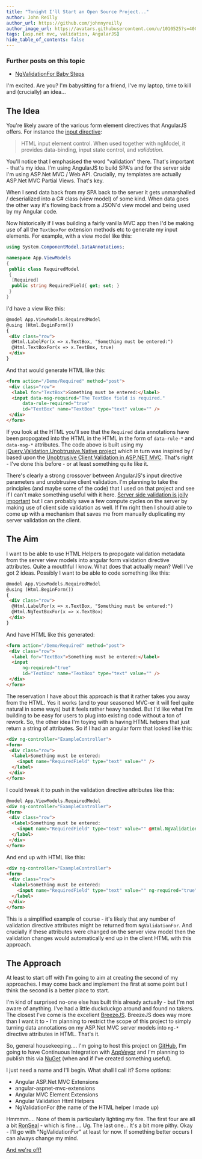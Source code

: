 ```yaml
---
title: "Tonight I'll Start an Open Source Project..."
author: John Reilly
author_url: https://github.com/johnnyreilly
author_image_url: https://avatars.githubusercontent.com/u/1010525?s=400&u=294033082cfecf8ad1645b4290e362583b33094a&v=4
tags: [asp.net mvc, validation, AngularJS]
hide_table_of_contents: false
---
```

### Further posts on this topic

 - [NgValidationFor Baby Steps](<https://blog.johnnyreilly.com/2015/05/ngvalidationfor-baby-steps.html>)

<!-- -->

I'm excited. Are you? I'm babysitting for a friend, I've my laptop, time to kill and (crucially) an idea...

## The Idea

You're likely aware of the various form element directives that AngularJS offers. For instance the [input directive](<https://docs.angularjs.org/api/ng/directive/input>):

> HTML input element control. When used together with ngModel, it provides data-binding, input state control, and *validation*.

You'll notice that I emphasised the word "validation" there. That's important - that's my idea. I'm using AngularJS to build SPA's and for the server side I'm using ASP.Net MVC / Web API. Crucially, my templates are actually ASP.Net MVC Partial Views. That's key.

When I send data back from my SPA back to the server it gets unmarshalled / deserialized into a C# class (view model) of some kind. When data goes the other way it's flowing back from a JSON'd view model and being used by my Angular code.

Now historically if I was building a fairly vanilla MVC app then I'd be making use of all the `TextboxFor` extension methods etc to generate my input elements. For example, with a view model like this:

```cs
using System.ComponentModel.DataAnnotations;

namespace App.ViewModels
{
 public class RequiredModel
 {
  [Required]
  public string RequiredField{ get; set; }
 }
}
```

I'd have a view like this:

```html
@model App.ViewModels.RequiredModel
@using (Html.BeginForm())
{
 <div class="row">
  @Html.LabelFor(x => x.TextBox, "Something must be entered:")
  @Html.TextBoxFor(x => x.TextBox, true)
 </div>
}
```

And that would generate HTML like this:

```html
<form action="/Demo/Required" method="post">
 <div class="row">
  <label for="TextBox">Something must be entered:</label>
  <input data-msg-required="The TextBox field is required." 
      data-rule-required="true" 
      id="TextBox" name="TextBox" type="text" value="" />
 </div>
</form>
```

If you look at the HTML you'll see that the `Required` data annotations have been propogated into the HTML in the HTML in the form of `data-rule-*` and `data-msg-*` attributes. The code above is built using my [jQuery.Validation.Unobtrusive.Native project](<http://johnnyreilly.github.io/jQuery.Validation.Unobtrusive.Native/>) which in turn was inspired by / based upon the [Unobtrusive Client Validation in ASP.NET MVC](<http://bradwilson.typepad.com/blog/2010/10/mvc3-unobtrusive-validation.html>). That's right - I've done this before - or at least something quite like it.

There's clearly a strong crossover between AngularJS's input directive parameters and unobtrusive client validation. I'm planning to take the principles (and maybe some of the code) that I used on that project and see if I can't make something useful with it here. [Server side validation is jolly important](<https://blog.johnnyreilly.com/2014/08/angularjs-meet-aspnet-server-validation.html>) but I can probably save a few compute cycles on the server by making use of client side validation as well. If I'm right then I should able to come up with a mechanism that saves me from manually duplicating my server validation on the client.

## The Aim

I want to be able to use HTML Helpers to propogate validation metadata from the server view models into angular form validation directive attributes. Quite a mouthful I know. What does that actually mean? Well I've got 2 ideas. Possibly I want to be able to code something like this:

```html
@model App.ViewModels.RequiredModel
@using (Html.BeginForm())
{
 <div class="row">
  @Html.LabelFor(x => x.TextBox, "Something must be entered:")
  @Html.NgTextBoxFor(x => x.TextBox)
 </div>
}
```

And have HTML like this generated:

```html
<form action="/Demo/Required" method="post">
 <div class="row">
  <label for="TextBox">Something must be entered:</label>
  <input
      ng-required="true" 
      id="TextBox" name="TextBox" type="text" value="" />
 </div>
</form>
```

The reservation I have about this approach is that it rather takes you away from the HTML. Yes it works (and to your seasoned MVC-er it will feel quite natural in some ways) but it feels rather heavy handed. But I'd like what I'm building to be easy for users to plug into existing code without a ton of rework. So, the other idea I'm toying with is having HTML helpers that just return a string of attributes. So if I had an angular form that looked like this:

```html
<div ng-controller="ExampleController">
<form>
 <div class="row">
  <label>Something must be entered: 
    <input name="RequiredField" type="text" value="" />
  </label>
 </div>
</form>
```

I could tweak it to push in the validation directive attributes like this:

```html
@model App.ViewModels.RequiredModel
<div ng-controller="ExampleController">
<form>
 <div class="row">
  <label>Something must be entered: 
    <input name="RequiredField" type="text" value="" @Html.NgValidationFor(x => x.RequiredField) />
  </label>
 </div>
</form>
```

And end up with HTML like this:

```html
<div ng-controller="ExampleController">
<form>
 <div class="row">
  <label>Something must be entered: 
    <input name="RequiredField" type="text" value="" ng-required="true" />
  </label>
 </div>
</form>
```

This is a simplified example of course - it's likely that any number of validation directive attributes might be returned from `NgValidationFor`. And crucially if these attributes were changed on the server view model then the validation changes would automatically end up in the client HTML with this approach.

## The Approach

At least to start off with I'm going to aim at creating the second of my approaches. I may come back and implement the first at some point but I think the second is a better place to start.

I'm kind of surprised no-one else has built this already actually - but I'm not aware of anything. I've had a little duckduckgo around and found no takers. The closest I've come is the excellent [BreezeJS](<http://www.breezejs.com/sites/all/apidocs/classes/Validator.html>). BreezeJS does way more than I want it to - I'm planning to restrict the scope of this project to simply turning data annotations on my ASP.Net MVC server models into `ng-*` directive attributes in HTML. That's it.

So, general housekeeping.... I'm going to host this project on [GitHub](<http://www.github.com>), I'm going to have Continuous Integration with [AppVeyor](<http://www.appveyor.com/>) and I'm planning to publish this via [NuGet](<http://www.nuget.org/>) (when and if I've created something useful).

I just need a name and I'll begin. What shall I call it? Some options:

- Angular ASP.Net MVC Extensions
- angular-aspnet-mvc-extensions
- Angular MVC Element Extensions
- Angular Validation Html Helpers
- NgValidationFor (the name of the HTML helper I made up)

<!-- -->

Hmmmm.... None of them is particularly lighting my fire. The first four are all a bit [RonSeal](<https://en.wikipedia.org/wiki/Ronseal>) \- which is fine.... Ug. The last one... It's a bit more pithy. Okay - I'll go with "NgValidationFor" at least for now. If something better occurs I can always change my mind.

[And we're off!](<https://github.com/johnnyreilly/NgValidationFor>)


